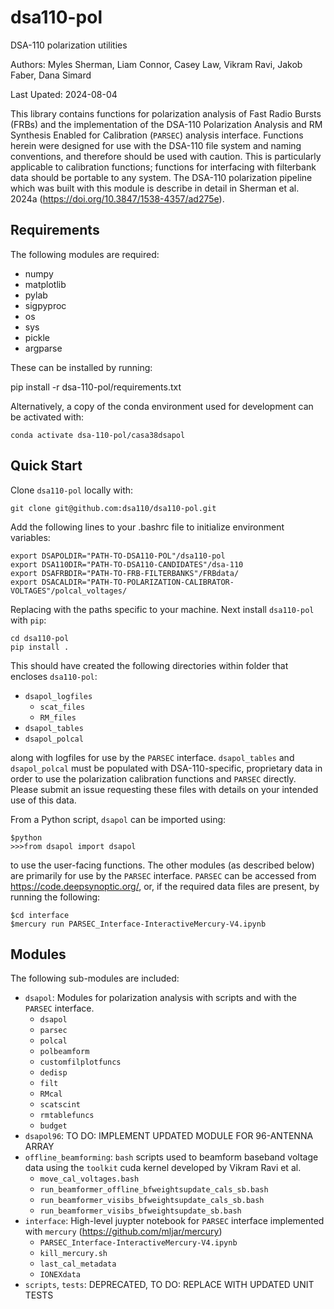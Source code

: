 # dsa110-pol
DSA-110 polarization utilities


Authors: Myles Sherman, Liam Connor, Casey Law, Vikram Ravi, Jakob Faber, Dana Simard

Last Upated: 2024-08-04

This library contains functions for polarization analysis of Fast Radio Bursts (FRBs) and the implementation of the DSA-110
Polarization Analysis and RM Synthesis Enabled for Calibration (`PARSEC`) analysis interface. Functions herein were
designed for use with the DSA-110 file system and naming conventions, and therefore should be
used with caution. This is particularly applicable to calibration functions; functions for
interfacing with filterbank data should be portable to any system. The DSA-110 polarization pipeline
which was built with this module is describe in detail in Sherman et al. 2024a (https://doi.org/10.3847/1538-4357/ad275e).

## Requirements

The following modules are required:

- numpy
- matplotlib
- pylab
- sigpyproc
- os
- sys
- pickle
- argparse

These can be installed by running:

pip install -r dsa-110-pol/requirements.txt

Alternatively, a copy of the conda environment used for development can be activated with:

```
conda activate dsa-110-pol/casa38dsapol
```

## Quick Start

Clone `dsa110-pol` locally with:

```
git clone git@github.com:dsa110/dsa110-pol.git
```

Add the following lines to your .bashrc file to initialize environment variables:

```
export DSAPOLDIR="PATH-TO-DSA110-POL"/dsa110-pol
export DSA110DIR="PATH-TO-DSA110-CANDIDATES"/dsa-110
export DSAFRBDIR="PATH-TO-FRB-FILTERBANKS"/FRBdata/
export DSACALDIR="PATH-TO-POLARIZATION-CALIBRATOR-VOLTAGES"/polcal_voltages/
```

Replacing with the paths specific to your machine. Next install `dsa110-pol` with `pip`:

```
cd dsa110-pol
pip install .
```

This should have created the following directories within folder that encloses `dsa110-pol`:

- `dsapol_logfiles`
	- `scat_files`
	- `RM_files`
- `dsapol_tables`
- `dsapol_polcal`

along with logfiles for use by the `PARSEC` interface. `dsapol_tables` and `dsapol_polcal` must be populated with DSA-110-specific,
proprietary data in order to use the polarization calibration functions and `PARSEC` directly. Please submit an issue requesting 
these files with details on your intended use of this data.

From a Python script, `dsapol` can be imported using:

```
$python
>>>from dsapol import dsapol
```

to use the user-facing functions. The other modules (as described below) are primarily for use by the `PARSEC` interface. `PARSEC` can be accessed
from https://code.deepsynoptic.org/, or, if the required data files are present, by running the following:

```
$cd interface
$mercury run PARSEC_Interface-InteractiveMercury-V4.ipynb
```

## Modules

The following sub-modules are included:
- `dsapol`: Modules for polarization analysis with scripts and with the `PARSEC` interface.
	- `dsapol`
	- `parsec`
	- `polcal`
	- `polbeamform`
	- `customfilplotfuncs`
	- `dedisp`
	- `filt`
	- `RMcal`
	- `scatscint`
	- `rmtablefuncs`
	- `budget`
- `dsapol96`: TO DO: IMPLEMENT UPDATED MODULE FOR 96-ANTENNA ARRAY
- `offline_beamforming`: `bash` scripts used to beamform baseband voltage data using the `toolkit` cuda kernel developed by Vikram Ravi et al.
	- `move_cal_voltages.bash`
	- `run_beamformer_offline_bfweightsupdate_cals_sb.bash`
	- `run_beamformer_visibs_bfweightsupdate_cals_sb.bash`
	- `run_beamformer_visibs_bfweightsupdate_sb.bash`
- `interface`: High-level juypter notebook for `PARSEC` interface implemented with `mercury` (https://github.com/mljar/mercury)
	- `PARSEC_Interface-InteractiveMercury-V4.ipynb`
	- `kill_mercury.sh`
	- `last_cal_metadata`
	- `IONEXdata`
- `scripts`, `tests`: DEPRECATED, TO DO: REPLACE WITH UPDATED UNIT TESTS

